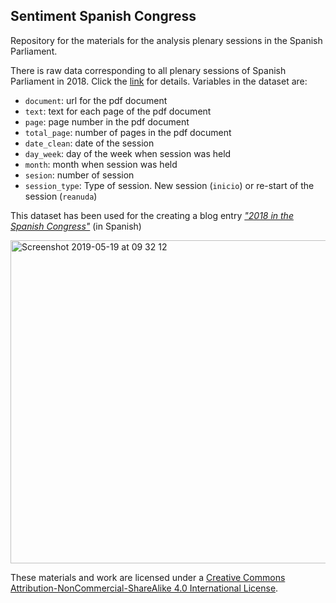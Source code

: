 ## Sentiment Spanish Congress

Repository for the materials for the analysis plenary sessions in the Spanish Parliament. 

There is raw data corresponding to all plenary sessions of Spanish Parliament in 2018. Click the [link](https://github.com/edugonzaloalmorox/sentiment_congress/blob/master/congress.csv) for details. Variables in the dataset are:

- `document`: url for  the pdf document
- `text`: text for each page of the pdf document
- `page`: page number in the pdf document
- `total_page`: number of pages in the pdf document
- `date_clean`: date of the session
- `day_week`: day of the week when session was held
- `month`: month when session was held
- `sesion`: number of session
- `session_type`: Type of session. New session (`inicio`) or re-start of the session (`reanuda`) 


This dataset has been used for the creating a blog entry [_"2018 in the Spanish Congress"_](https://edugonzalmo.netlify.com/post/congreso-espa%C3%B1ol/) (in Spanish)

<img width="517" alt="Screenshot 2019-05-19 at 09 32 12" src="https://user-images.githubusercontent.com/15041004/57979743-f3871c80-7a19-11e9-8cbb-bc7427e8ad0f.png">


These materials and work are licensed under a [Creative Commons Attribution-NonCommercial-ShareAlike 4.0 International License](https://creativecommons.org/licenses/by-nc-sa/4.0/).
